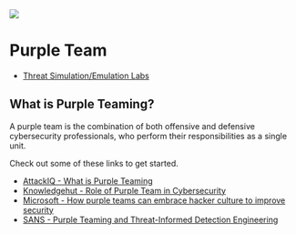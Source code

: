 <img src="https://cdn.hackernoon.com/images/xwRTMTtsfYNZdN4zVqQuYZcuZrs1-2b136dx.png">
  
# Purple Team  
- [Threat Simulation/Emulation Labs](/purple_team/threat_simulation_emulation_labs.md)
  
  
## What is Purple Teaming?
A purple team is the combination of both offensive and defensive cybersecurity professionals, who perform their responsibilities as a single unit.  
  
Check out some of these links to get started.  
  
- [AttackIQ - What is Purple Teaming](https://www.attackiq.com/glossary/purple-teaming/)  
- [Knowledgehut - Role of Purple Team in Cybersecurity](https://www.knowledgehut.com/blog/security/purple-teaming)  
- [Microsoft - How purple teams can embrace hacker culture to improve security](https://www.microsoft.com/en-us/security/blog/2021/06/10/how-purple-teams-can-embrace-hacker-culture-to-improve-security/)  
- [SANS - Purple Teaming and Threat-Informed Detection Engineering](https://www.sans.org/blog/purple-teaming-threat-informed-detection-engineering/)  
